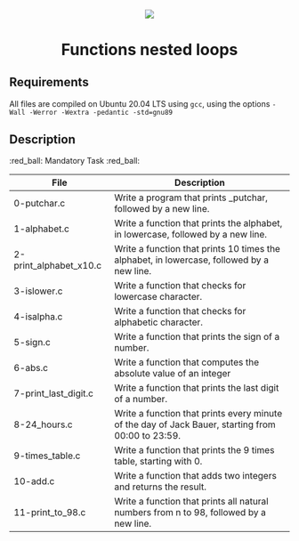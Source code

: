 <h4 align="center">
<div class=HeaderSticker>
<img src="https://media.giphy.com/media/13HgwGsXF0aiGY/giphy.gif"/>
</div>
<h1 align="center"> Functions nested loops </h1>
</h4>

## Requirements
All files are compiled on Ubuntu 20.04 LTS using `gcc`, using the options `-Wall -Werror -Wextra -pedantic -std=gnu89`

## Description

:red_ball: Mandatory Task :red_ball:

| File                   | Description                                                                                       |
|------------------------|---------------------------------------------------------------------------------------------------|
| 0-putchar.c            | Write a program that prints _putchar, followed by a new line.                                     |
| 1-alphabet.c           | Write a function that prints the alphabet, in lowercase, followed by a new line.                  |
| 2-print_alphabet_x10.c | Write a function that prints 10 times the alphabet, in lowercase, followed by a new line.         |
| 3-islower.c            | Write a function that checks for lowercase character.                                             |
| 4-isalpha.c            | Write a function that checks for alphabetic character.                                            |
| 5-sign.c               | Write a function that prints the sign of a number.                                                |
| 6-abs.c                | Write a function that computes the absolute value of an integer                                   |
| 7-print_last_digit.c   | Write a function that prints the last digit of a number.                                          |
| 8-24_hours.c           | Write a function that prints every minute of the day of Jack Bauer, starting from 00:00 to 23:59. |
| 9-times_table.c        | Write a function that prints the 9 times table, starting with 0.                                  |
| 10-add.c               | Write a function that adds two integers and returns the result.|
| 11-print_to_98.c       | Write a function that prints all natural numbers from n to 98, followed by a new line.
